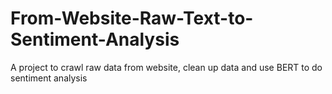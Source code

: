 # From-Website-Raw-Text-to-Sentiment-Analysis
A project to crawl raw data from website, clean up data and use BERT to do sentiment analysis
